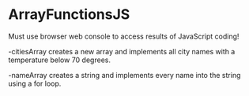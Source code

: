 # ArrayFunctionsJS
Must use browser web console to access results of JavaScript coding!

-citiesArray creates a new array and implements all city names with a temperature below 70 degrees.

-nameArray creates a string and implements every name into the string using a for loop.
